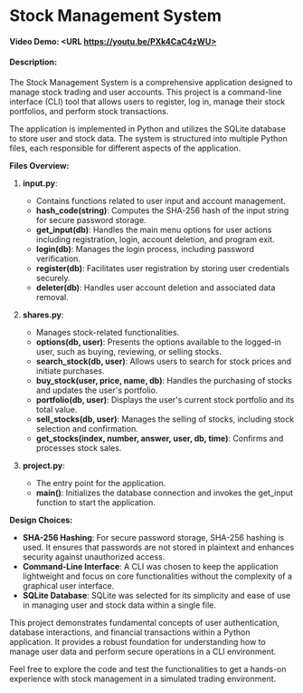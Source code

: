 # Stock Management System

#### Video Demo: <URL https://youtu.be/PXk4CaC4zWU>

#### Description:
The Stock Management System is a comprehensive application designed to manage stock trading and user accounts. This project is a command-line interface (CLI) tool that allows users to register, log in, manage their stock portfolios, and perform stock transactions.

The application is implemented in Python and utilizes the SQLite database to store user and stock data. The system is structured into multiple Python files, each responsible for different aspects of the application.

**Files Overview:**

1. **input.py**:
   - Contains functions related to user input and account management.
   - **hash_code(string)**: Computes the SHA-256 hash of the input string for secure password storage.
   - **get_input(db)**: Handles the main menu options for user actions including registration, login, account deletion, and program exit.
   - **login(db)**: Manages the login process, including password verification.
   - **register(db)**: Facilitates user registration by storing user credentials securely.
   - **deleter(db)**: Handles user account deletion and associated data removal.

2. **shares.py**:
   - Manages stock-related functionalities.
   - **options(db, user)**: Presents the options available to the logged-in user, such as buying, reviewing, or selling stocks.
   - **search_stock(db, user)**: Allows users to search for stock prices and initiate purchases.
   - **buy_stock(user, price, name, db)**: Handles the purchasing of stocks and updates the user's portfolio.
   - **portfolio(db, user)**: Displays the user's current stock portfolio and its total value.
   - **sell_stocks(db, user)**: Manages the selling of stocks, including stock selection and confirmation.
   - **get_stocks(index, number, answer, user, db, time)**: Confirms and processes stock sales.

3. **project.py**:
   - The entry point for the application.
   - **main()**: Initializes the database connection and invokes the get_input function to start the application.

**Design Choices:**

- **SHA-256 Hashing**: For secure password storage, SHA-256 hashing is used. It ensures that passwords are not stored in plaintext and enhances security against unauthorized access.
- **Command-Line Interface**: A CLI was chosen to keep the application lightweight and focus on core functionalities without the complexity of a graphical user interface.
- **SQLite Database**: SQLite was selected for its simplicity and ease of use in managing user and stock data within a single file.

This project demonstrates fundamental concepts of user authentication, database interactions, and financial transactions within a Python application. It provides a robust foundation for understanding how to manage user data and perform secure operations in a CLI environment.

Feel free to explore the code and test the functionalities to get a hands-on experience with stock management in a simulated trading environment.

